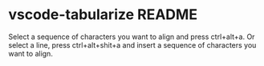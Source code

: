 # vscode-tabularize README

Select a sequence of characters you want to align and press ctrl+alt+a.
Or select a line, press ctrl+alt+shit+a and insert a sequence of characters you want to align.